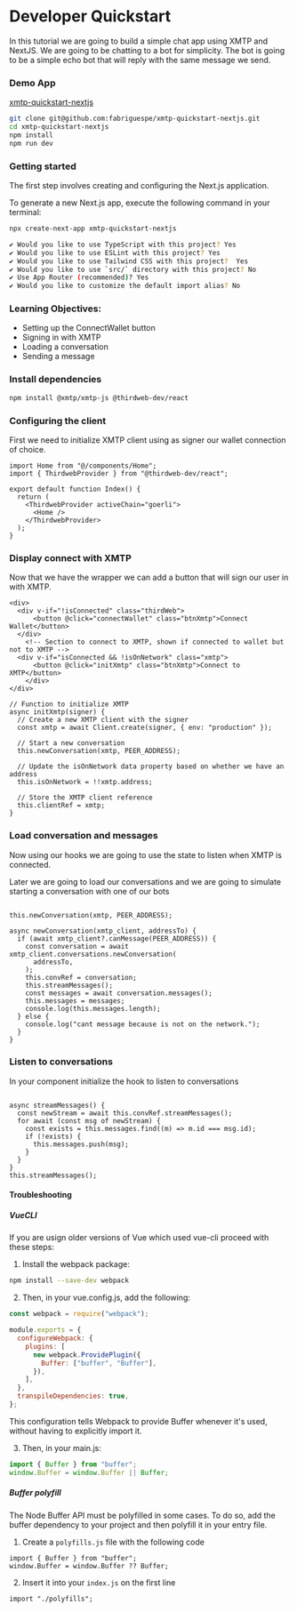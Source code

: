 # Developer Quickstart

In this tutorial we are going to build a simple chat app using XMTP and NextJS. We are going to be chatting to a bot for simplicity. The bot is going to be a simple echo bot that will reply with the same message we send.

### Demo App

[<div class="div-header-github-link"></div> xmtp-quickstart-nextjs](https://github.com/fabriguespe/xmtp-quickstart-nextjs)

```bash
git clone git@github.com:fabriguespe/xmtp-quickstart-nextjs.git
cd xmtp-quickstart-nextjs
npm install
npm run dev
```

### Getting started

The first step involves creating and configuring the Next.js application.

To generate a new Next.js app, execute the following command in your terminal:

```bash
npx create-next-app xmtp-quickstart-nextjs

✔ Would you like to use TypeScript with this project? Yes
✔ Would you like to use ESLint with this project? Yes
✔ Would you like to use Tailwind CSS with this project?  Yes
✔ Would you like to use `src/` directory with this project? No
✔ Use App Router (recommended)? Yes
✔ Would you like to customize the default import alias? No
```

### Learning Objectives:

- Setting up the ConnectWallet button
- Signing in with XMTP
- Loading a conversation
- Sending a message

### Install dependencies

```bash
npm install @xmtp/xmtp-js @thirdweb-dev/react
```

### Configuring the client

First we need to initialize XMTP client using as signer our wallet connection of choice.

```tsx
import Home from "@/components/Home";
import { ThirdwebProvider } from "@thirdweb-dev/react";

export default function Index() {
  return (
    <ThirdwebProvider activeChain="goerli">
      <Home />
    </ThirdwebProvider>
  );
}
```

### Display connect with XMTP

Now that we have the wrapper we can add a button that will sign our user in with XMTP.

```tsx
<div>
  <div v-if="!isConnected" class="thirdWeb">
      <button @click="connectWallet" class="btnXmtp">Connect Wallet</button>
  </div>
    <!-- Section to connect to XMTP, shown if connected to wallet but not to XMTP -->
  <div v-if="isConnected && !isOnNetwork" class="xmtp">
      <button @click="initXmtp" class="btnXmtp">Connect to XMTP</button>
    </div>
</div>
```

```tsx
// Function to initialize XMTP
async initXmtp(signer) {
  // Create a new XMTP client with the signer
  const xmtp = await Client.create(signer, { env: "production" });

  // Start a new conversation
  this.newConversation(xmtp, PEER_ADDRESS);

  // Update the isOnNetwork data property based on whether we have an address
  this.isOnNetwork = !!xmtp.address;

  // Store the XMTP client reference
  this.clientRef = xmtp;
}

```

### Load conversation and messages

Now using our hooks we are going to use the state to listen when XMTP is connected.

Later we are going to load our conversations and we are going to simulate starting a conversation with one of our bots

```tsx

this.newConversation(xmtp, PEER_ADDRESS);

async newConversation(xmtp_client, addressTo) {
  if (await xmtp_client?.canMessage(PEER_ADDRESS)) {
    const conversation = await xmtp_client.conversations.newConversation(
      addressTo,
    );
    this.convRef = conversation;
    this.streamMessages();
    const messages = await conversation.messages();
    this.messages = messages;
    console.log(this.messages.length);
  } else {
    console.log("cant message because is not on the network.");
  }
}
```

### Listen to conversations

In your component initialize the hook to listen to conversations

```tsx

async streamMessages() {
  const newStream = await this.convRef.streamMessages();
  for await (const msg of newStream) {
    const exists = this.messages.find((m) => m.id === msg.id);
    if (!exists) {
      this.messages.push(msg);
    }
  }
}
this.streamMessages();

```

#### Troubleshooting

##### VueCLI

If you are usign older versions of Vue which used vue-cli proceed with these steps:

1. Install the webpack package:

```bash
npm install --save-dev webpack
```

2. Then, in your vue.config.js, add the following:

```jsx
const webpack = require("webpack");

module.exports = {
  configureWebpack: {
    plugins: [
      new webpack.ProvidePlugin({
        Buffer: ["buffer", "Buffer"],
      }),
    ],
  },
  transpileDependencies: true,
};
```

This configuration tells Webpack to provide Buffer whenever it's used, without having to explicitly import it.

3. Then, in your main.js:

```jsx
import { Buffer } from "buffer";
window.Buffer = window.Buffer || Buffer;
```

##### Buffer polyfill

The Node Buffer API must be polyfilled in some cases. To do so, add the buffer dependency to your project and then polyfill it in your entry file.

1. Create a `polyfills.js` file with the following code

```tsx
import { Buffer } from "buffer";
window.Buffer = window.Buffer ?? Buffer;
```

2. Insert it into your `index.js` on the first line

```tsx
import "./polyfills";
```
